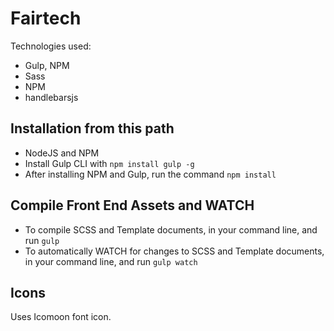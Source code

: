 # Fairtech

Technologies used:
  - Gulp, NPM
  - Sass
  - NPM 
  - handlebarsjs


## Installation from this path
- NodeJS and NPM
- Install Gulp CLI with `npm install gulp -g`
- After installing NPM and Gulp, run the command `npm install`


## Compile Front End Assets and WATCH
- To compile SCSS and Template documents, in your command line, and run `gulp` 
- To automatically WATCH for changes to SCSS and Template documents, in your command line, and run `gulp watch` 


## Icons
Uses Icomoon font icon. 